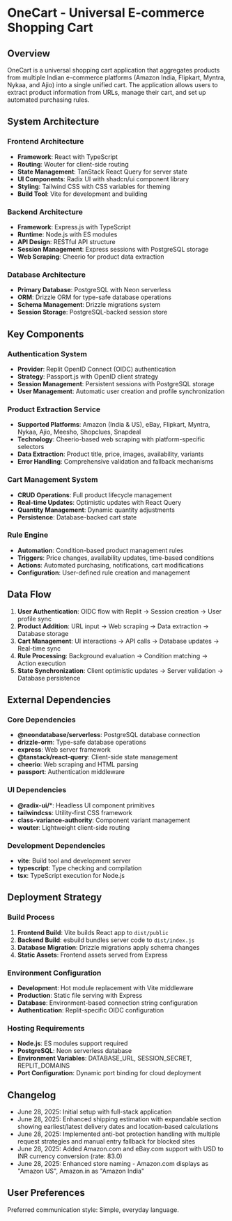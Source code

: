 # OneCart - Universal E-commerce Shopping Cart

## Overview

OneCart is a universal shopping cart application that aggregates products from multiple Indian e-commerce platforms (Amazon India, Flipkart, Myntra, Nykaa, and Ajio) into a single unified cart. The application allows users to extract product information from URLs, manage their cart, and set up automated purchasing rules.

## System Architecture

### Frontend Architecture
- **Framework**: React with TypeScript
- **Routing**: Wouter for client-side routing
- **State Management**: TanStack React Query for server state
- **UI Components**: Radix UI with shadcn/ui component library
- **Styling**: Tailwind CSS with CSS variables for theming
- **Build Tool**: Vite for development and building

### Backend Architecture
- **Framework**: Express.js with TypeScript
- **Runtime**: Node.js with ES modules
- **API Design**: RESTful API structure
- **Session Management**: Express sessions with PostgreSQL storage
- **Web Scraping**: Cheerio for product data extraction

### Database Architecture
- **Primary Database**: PostgreSQL with Neon serverless
- **ORM**: Drizzle ORM for type-safe database operations
- **Schema Management**: Drizzle migrations system
- **Session Storage**: PostgreSQL-backed session store

## Key Components

### Authentication System
- **Provider**: Replit OpenID Connect (OIDC) authentication
- **Strategy**: Passport.js with OpenID client strategy
- **Session Management**: Persistent sessions with PostgreSQL storage
- **User Management**: Automatic user creation and profile synchronization

### Product Extraction Service
- **Supported Platforms**: Amazon (India & US), eBay, Flipkart, Myntra, Nykaa, Ajio, Meesho, Shopclues, Snapdeal
- **Technology**: Cheerio-based web scraping with platform-specific selectors
- **Data Extraction**: Product title, price, images, availability, variants
- **Error Handling**: Comprehensive validation and fallback mechanisms

### Cart Management System
- **CRUD Operations**: Full product lifecycle management
- **Real-time Updates**: Optimistic updates with React Query
- **Quantity Management**: Dynamic quantity adjustments
- **Persistence**: Database-backed cart state

### Rule Engine
- **Automation**: Condition-based product management rules
- **Triggers**: Price changes, availability updates, time-based conditions
- **Actions**: Automated purchasing, notifications, cart modifications
- **Configuration**: User-defined rule creation and management

## Data Flow

1. **User Authentication**: OIDC flow with Replit → Session creation → User profile sync
2. **Product Addition**: URL input → Web scraping → Data extraction → Database storage
3. **Cart Management**: UI interactions → API calls → Database updates → Real-time sync
4. **Rule Processing**: Background evaluation → Condition matching → Action execution
5. **State Synchronization**: Client optimistic updates → Server validation → Database persistence

## External Dependencies

### Core Dependencies
- **@neondatabase/serverless**: PostgreSQL database connection
- **drizzle-orm**: Type-safe database operations
- **express**: Web server framework
- **@tanstack/react-query**: Client-side state management
- **cheerio**: Web scraping and HTML parsing
- **passport**: Authentication middleware

### UI Dependencies
- **@radix-ui/***: Headless UI component primitives
- **tailwindcss**: Utility-first CSS framework
- **class-variance-authority**: Component variant management
- **wouter**: Lightweight client-side routing

### Development Dependencies
- **vite**: Build tool and development server
- **typescript**: Type checking and compilation
- **tsx**: TypeScript execution for Node.js

## Deployment Strategy

### Build Process
1. **Frontend Build**: Vite builds React app to `dist/public`
2. **Backend Build**: esbuild bundles server code to `dist/index.js`
3. **Database Migration**: Drizzle migrations apply schema changes
4. **Static Assets**: Frontend assets served from Express

### Environment Configuration
- **Development**: Hot module replacement with Vite middleware
- **Production**: Static file serving with Express
- **Database**: Environment-based connection string configuration
- **Authentication**: Replit-specific OIDC configuration

### Hosting Requirements
- **Node.js**: ES modules support required
- **PostgreSQL**: Neon serverless database
- **Environment Variables**: DATABASE_URL, SESSION_SECRET, REPLIT_DOMAINS
- **Port Configuration**: Dynamic port binding for cloud deployment

## Changelog
- June 28, 2025: Initial setup with full-stack application
- June 28, 2025: Enhanced shipping estimation with expandable section showing earliest/latest delivery dates and location-based calculations
- June 28, 2025: Implemented anti-bot protection handling with multiple request strategies and manual entry fallback for blocked sites
- June 28, 2025: Added Amazon.com and eBay.com support with USD to INR currency conversion (rate: 83.0)
- June 28, 2025: Enhanced store naming - Amazon.com displays as "Amazon US", Amazon.in as "Amazon India"

## User Preferences

Preferred communication style: Simple, everyday language.